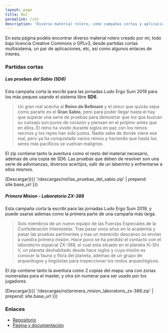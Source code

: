 ```yaml
---
layout: page
title: Rol
permalink: /rol
description: 'Diverso material rolero, como campañas cortas y aplicaciones'
---
```


En esta página podéis encontrar diverso material rolero creado por mi, todo bajo licencia Creative Commons o GPLv3, desde partidas cortas multisistema, un par de aplicaciones, etc, así como algunos enlaces de interés.

### Partidas cortas

##### Las pruebas del Sabio (SD6)

Esta campaña corta la escribí para las jornadas Ludo Ergo Sum 2019 para los más peques usando el sistema libre **SD6**.

> Un gran mal acecha al **Reino de Bellmare** y el único que quizás sepa como pararlo es el **Gran Sabio**, pero para poder llegar hasta el hay que superar una serie de pruebas para demostrar que los que buscan su consejo son puros de corazón y piensan en el prójimo antes que en ellos. El reino ha vivido durante siglos en paz con los reinos vecinos y los reyes han sido justos. Nadie sabe de donde viene ese mal, pero ya ha conquistado varios reinos y haciendo que hasta los seres más pacíficos se vuelvan malignos.

El zip contiene tanto la aventura como el resto del material necesario, ademas de una copia de SD6. Las pruebas que deben de resolver son una serie de adivinanzas, diversos acertijos, salir de un laberinto y enfrentarse a ellos mismos.

[Descargar]({{ '/descargas/rol/las_pruebas_del_sabio.zip' | prepend: site.base_url }})

##### Primera Mision - Laboratorio ZX-388

Esta campaña corta la escribí para las jornadas Ludo Ergo Sum 2019, y puede usarse ademas como la primera parte de una campaña más larga.

> Sois miembros de un nuevo equipo de las Fuerzas Especiales de la Confederación Interestelar. Tras pasar unos años en la academia y pasar las pruebas pertinentes y tras un merecido descanso os envían a vuestra primera misión. Hace poco se ha perdido el contacto con el laboratorio espacial ZX-388, el cual esta situado en el planeta Xi-Shi V, un planeta deshabitado desde hace siglos y cuya misión es conocer la fauna y flora del planeta, ademas de un grupo de arqueólogos y lingüistas para inspeccionar los restos arqueológicos.

El zip contiene tanto la aventura como 2 copias del mapa: una con zonas numeradas para el master, y otra sin numerar para ser usado por los jugadores.

[Descargar]({{ '/descargas/rol/primera_mision_laboratorio_zx-388.zip' | prepend: site.base_url }})

### Enlaces

* [Repositorio](https://github.com/son-link/pequejs)
* [Página y documentación](https://son-link.github.io/pequejs)
